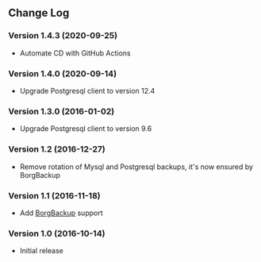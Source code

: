 ## Change Log
### Version 1.4.3 (2020-09-25)
- Automate CD with GitHub Actions
### Version 1.4.0 (2020-09-14)
- Upgrade Postgresql client to version 12.4
### Version 1.3.0 (2016-01-02)
- Upgrade Postgresql client to version 9.6
### Version 1.2 (2016-12-27)
- Remove rotation of Mysql and Postgresql backups, it's now ensured by BorgBackup
### Version 1.1 (2016-11-18)
- Add [BorgBackup](https://borgbackup.readthedocs.io/en/stable/) support
### Version 1.0 (2016-10-14)
- Initial release
